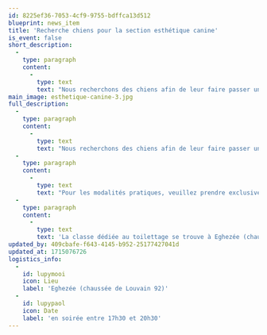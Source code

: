 ```yaml
---
id: 8225ef36-7053-4cf9-9755-bdffca13d512
blueprint: news_item
title: 'Recherche chiens pour la section esthétique canine'
is_event: false
short_description:
  -
    type: paragraph
    content:
      -
        type: text
        text: "Nous recherchons des chiens afin de leur faire passer un moment de détente et de permettre à nos étudiantes d'évoluer dans leurs apprentissages."
main_image: esthetique-canine-3.jpg
full_description:
  -
    type: paragraph
    content:
      -
        type: text
        text: "Nous recherchons des chiens afin de leur faire passer un moment de détente et de permettre à nos étudiantes d'évoluer dans leurs apprentissages."
  -
    type: paragraph
    content:
      -
        type: text
        text: "Pour les modalités pratiques, veuillez prendre exclusivement contact avec Mme Gernez via l'adresse mail: deborah.gernez@namur-cadets.be"
  -
    type: paragraph
    content:
      -
        type: text
        text: 'La classe dédiée au toilettage se trouve à Eghezée (chaussée de Louvain 92), les soins auront lieu en soirée entre 17h30 et 20h30 selon le rendez-vous qui vous sera communiqué.'
updated_by: 409cbafe-f643-4145-b952-25177427041d
updated_at: 1715076726
logistics_info:
  -
    id: lupymooi
    icon: Lieu
    label: 'Eghezée (chaussée de Louvain 92)'
  -
    id: lupypaol
    icon: Date
    label: 'en soirée entre 17h30 et 20h30'
---
```

